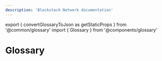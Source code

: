 ```yaml
---
description: 'Blockstack Network documentation'
---
```


export { convertGlossaryToJson as getStaticProps } from '@common/glossary'
import { Glossary } from '@components/glossary'

# Glossary

<Glossary data={props.glossary} />

<!-- <table class="uk-table uk-table-large uk-table-striped"> -->
<!-- {% for member in site.data.glossary %} -->
<!-- <tr> -->
<!--     <th>{{ member.Term }}</th> -->
<!--     <td>{{ member.Definition }}</td> -->
<!-- </tr> -->
<!-- {% endfor %} -->
<!-- </table> -->
